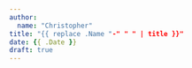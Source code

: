 ```yaml
---
author:
  name: "Christopher"
title: "{{ replace .Name "-" " " | title }}"
date: {{ .Date }}
draft: true
---
```


